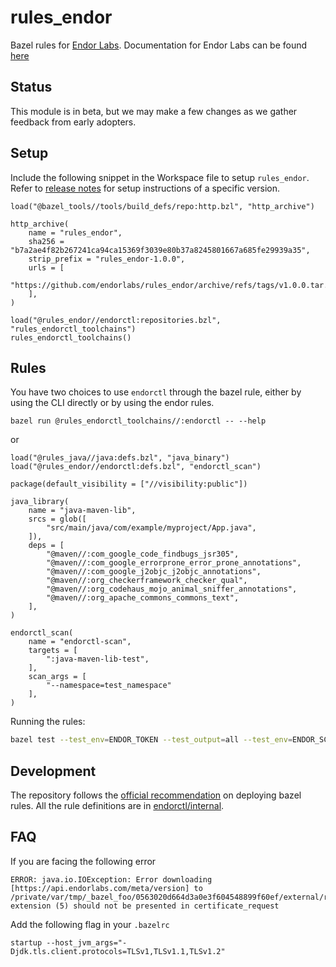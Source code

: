 # rules_endor

Bazel rules for [Endor Labs](https://app.endorlabs.com/login). Documentation for Endor Labs can be found [here](https://docs.api.endorlabs.com)

## Status

This module is in beta, but we may make a few changes as we gather feedback from early adopters.

## Setup

Include the following snippet in the Workspace file to setup `rules_endor`. Refer to [release notes](https://github.com/endorlabs/rules_endor/releases) for setup instructions of a specific version.

```starlark
load("@bazel_tools//tools/build_defs/repo:http.bzl", "http_archive")

http_archive(
    name = "rules_endor",
    sha256 = "b7a2ae4f82b267241ca94ca15369f3039e80b37a8245801667a685fe29939a35",
    strip_prefix = "rules_endor-1.0.0",
    urls = [
        "https://github.com/endorlabs/rules_endor/archive/refs/tags/v1.0.0.tar.gz",
    ],
)

load("@rules_endor//endorctl:repositories.bzl", "rules_endorctl_toolchains")
rules_endorctl_toolchains()
```

## Rules

You have two choices to use `endorctl` through the bazel rule, either by using the CLI directly or by using the endor rules.

```
bazel run @rules_endorctl_toolchains//:endorctl -- --help
```

or

```starlark
load("@rules_java//java:defs.bzl", "java_binary")
load("@rules_endor//endorctl:defs.bzl", "endorctl_scan")

package(default_visibility = ["//visibility:public"])

java_library(
    name = "java-maven-lib",
    srcs = glob([
        "src/main/java/com/example/myproject/App.java",
    ]),
    deps = [
        "@maven//:com_google_code_findbugs_jsr305",
        "@maven//:com_google_errorprone_error_prone_annotations",
        "@maven//:com_google_j2objc_j2objc_annotations",
        "@maven//:org_checkerframework_checker_qual",
        "@maven//:org_codehaus_mojo_animal_sniffer_annotations",
        "@maven//:org_apache_commons_commons_text",
    ],
)

endorctl_scan(
    name = "endorctl-scan",
    targets = [
        ":java-maven-lib-test",
    ],
    scan_args = [
        "--namespace=test_namespace"
    ],
)
```

Running the rules:

```bash
bazel test --test_env=ENDOR_TOKEN --test_output=all --test_env=ENDOR_SCAN_PATH=$(pwd) --test_env=HOME --sandbox_writable_path=$HOME/.endorctl //examples/java:endorctl-scan
```

## Development

The repository follows the [official recommendation](https://bazel.build/rules/deploying) on deploying bazel rules.
All the rule definitions are in [endorctl/internal](endorctl/internal).

## FAQ

If you are facing the following error

```
ERROR: java.io.IOException: Error downloading [https://api.endorlabs.com/meta/version] to /private/var/tmp/_bazel_foo/0563020d664d3a0e3f604548899f60ef/external/rules_endorctl_toolchains/versions.json: extension (5) should not be presented in certificate_request
```

Add the following flag in your `.bazelrc`

```
startup --host_jvm_args="-Djdk.tls.client.protocols=TLSv1,TLSv1.1,TLSv1.2"
```